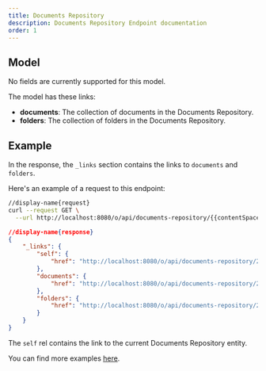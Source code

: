 ```yaml
---
title: Documents Repository
description: Documents Repository Endpoint documentation
order: 1
---
```


## Model

No fields are currently supported for this model.

The model has these links:

* **documents**: The collection of documents in the Documents Repository.
* **folders**: The collection of folders in the Documents Repository.

## Example

In the response, the `_links` section contains the links to `documents` and `folders`.

Here's an example of a request to this endpoint: 

```bash
//display-name{request}
curl --request GET \
  --url http://localhost:8080/o/api/documents-repository/{{contentSpaceId}}
```

```json
//display-name{response}
{
    "_links": {
        "self": {
            "href": "http://localhost:8080/o/api/documents-repository/20126"
        },
        "documents": {
            "href": "http://localhost:8080/o/api/documents-repository/20126/document"
        },
        "folders": {
            "href": "http://localhost:8080/o/api/documents-repository/20126/folder"
        }
    }
}
```

The `self` rel contains the link to the current Documents Repository entity.

You can find more examples [here](/docs/content-space/documentsRepository/examples.html).
